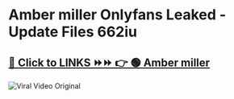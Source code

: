 
 # Amber miller Onlyfans Leaked - Update Files 662iu

## <h2><a href="https://clipsfans.com/Amber_miller&ref=git">🔗 Click to LINKS ⏩⏩ 👉 🟢 Amber miller </a></h2>

<a href="https://clipsfans.com/Amber_miller&ref=git" rel="nofollow" data-target="animated-image.originalLink"><img src="https://i.ibb.co.com/xMMVF88/686577567.gif" alt="Viral Video Original" style="max-width: 100%; display: inline-block;" data-target="animated-image.originalImage"></a>

